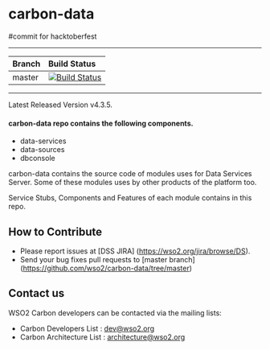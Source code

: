 # carbon-data
#commit for hacktoberfest

---

|  Branch | Build Status |
| :------------ |:-------------
| master      | [![Build Status](https://wso2.org/jenkins/job/platform-builds/job/carbon-data/badge/icon)](https://wso2.org/jenkins/job/platform-builds/job/carbon-data/) |


---



Latest Released Version v4.3.5.

#### carbon-data repo contains the following components.

* data-services      
* data-sources
* dbconsole  
    
carbon-data contains the source code of modules uses for Data Services Server. Some of these modules uses by other products of the platform too.

Service Stubs, Components and Features of each module contains in this repo.

## How to Contribute
* Please report issues at [DSS JIRA] (https://wso2.org/jira/browse/DS).
* Send your bug fixes pull requests to [master branch] (https://github.com/wso2/carbon-data/tree/master) 

## Contact us
WSO2 Carbon developers can be contacted via the mailing lists:

* Carbon Developers List : dev@wso2.org
* Carbon Architecture List : architecture@wso2.org
